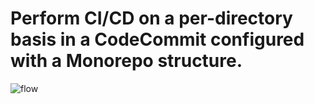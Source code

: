 # Perform CI/CD on a per-directory basis in a CodeCommit configured with a Monorepo structure.
![flow](https://github.com/Flupinochan/Monorepo/assets/140839406/a19b360c-32a6-4e4f-af74-0537c4bd1cbf)
